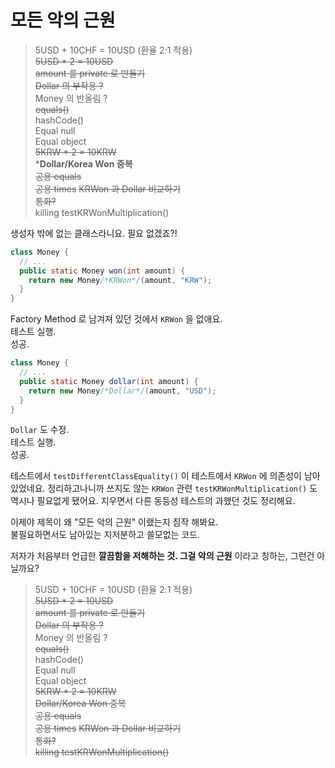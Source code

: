 # 모든 악의 근원

> 5USD + 10CHF = 10USD (환율 2:1 적용)    
> ~~5USD * 2 = 10USD~~    
> ~~amount 를 private 로 만들기~~    
> ~~Dollar 의 부작용 ?~~    
> Money 의 반올림 ?  
> ~~equals()~~  
> hashCode()    
> Equal null    
> Equal object    
> ~~5KRW * 2 = 10KRW~~   
>*__Dollar/Korea Won 중복__  
> ~~공용 equals~~  
> ~~공용 times~~
> ~~KRWon 과 Dollar 비교하기~~  
> ~~통화?~~  
> killing testKRWonMultiplication()

생성자 밖에 없는 클래스라니요. 필요 없겠죠?!
```java
class Money {
  // ...
  public static Money won(int amount) {
    return new Money/*KRWon*/(amount, "KRW");
  }
}
```
Factory Method 로 남겨져 있던 것에서 `KRWon` 을 없애요.  
테스트 실행.  
성공.

```java
class Money {
  // ...
  public static Money dollar(int amount) {
    return new Money/*Dollar*/(amount, "USD");
  }
}
```
`Dollar` 도 수정.  
테스트 실행.  
성공.  

테스트에서 `testDifferentClassEquality()` 이 테스트에서 `KRWon` 에 의존성이 남아있었네요.
정리하고나니까 쓰지도 않는 `KRWon` 관련 `testKRWonMultiplication()` 도 역시나 필요없게 됐어요.
지우면서 다른 동등성 테스트의 과했던 것도 정리해요.

이제야 제목이 왜 "모든 악의 근원" 이랬는지 짐작 해봐요.  
불필요하면서도 남아있는 지저분하고 쓸모없는 코드.

저자가 처음부터 언급한 **깔끔함을 저해하는 것. 그걸 악의 근원** 이라고 칭하는, 그런건 아닐까요?


> 5USD + 10CHF = 10USD (환율 2:1 적용)    
> ~~5USD * 2 = 10USD~~    
> ~~amount 를 private 로 만들기~~    
> ~~Dollar 의 부작용 ?~~    
> Money 의 반올림 ?  
> ~~equals()~~  
> hashCode()    
> Equal null    
> Equal object    
> ~~5KRW * 2 = 10KRW~~   
> ~~Dollar/Korea Won 중복~~  
> ~~공용 equals~~  
> ~~공용 times~~
> ~~KRWon 과 Dollar 비교하기~~  
> ~~통화?~~  
> ~~killing testKRWonMultiplication()~~


